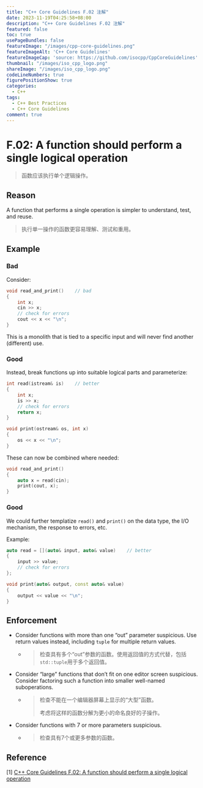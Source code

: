 ```yaml
---
title: "C++ Core Guidelines F.02 注解"
date: 2023-11-19T04:25:58+08:00
description: "C++ Core Guidelines F.02 注解"
featured: false
toc: true
usePageBundles: false
featureImage: "/images/cpp-core-guidelines.png"
featureImageAlt: 'C++ Core Guidelines'
featureImageCap: 'source: https://github.com/isocpp/CppCoreGuidelines'
thumbnail: "/images/iso_cpp_logo.png"
shareImage: "/images/iso_cpp_logo.png"
codeLineNumbers: true
figurePositionShow: true
categories:
  - C++
tags:
  - C++ Best Practices
  - C++ Core Guidelines
comment: true
---
```


# F.02: A function should perform a single logical operation

>函数应该执行单个逻辑操作。

## Reason

A function that performs a single operation is simpler to understand, test, and reuse.

> 执行单一操作的函数更容易理解、测试和重用。

## Example

### Bad

Consider:

```c++
void read_and_print()    // bad
{
    int x;
    cin >> x;
    // check for errors
    cout << x << "\n";
}
```

This is a monolith that is tied to a specific input and will never find another (different) use.

### Good

Instead, break functions up into suitable logical parts and parameterize:

```c++
int read(istream& is)    // better
{
    int x;
    is >> x;
    // check for errors
    return x;
}

void print(ostream& os, int x)
{
    os << x << "\n";
}
```

These can now be combined where needed:

```c++
void read_and_print()
{
    auto x = read(cin);
    print(cout, x);
}
```

### Good

We could further templatize `read()` and `print()` on the data type, the I/O mechanism, the response to errors, etc.

Example:

```c++
auto read = [](auto& input, auto& value)    // better
{
    input >> value;
    // check for errors
};

void print(auto& output, const auto& value)
{
    output << value << "\n";
}
```

## Enforcement

- Consider functions with more than one “out” parameter suspicious. Use return values instead, including `tuple` for multiple return values.

  - > 检查具有多个“out”参数的函数。使用返回值的方式代替，包括`std::tuple`用于多个返回值。

- Consider “large” functions that don’t fit on one editor screen suspicious. Consider factoring such a function into smaller well-named suboperations.

  - >检查不能在一个编辑器屏幕上显示的“大型”函数。
    >
    >考虑将这样的函数分解为更小的命名良好的子操作。

- Consider functions with 7 or more parameters suspicious.

  - >检查具有7个或更多参数的函数。

## Reference

[1] [C++ Core Guidelines F.02: A function should perform a single logical operation](https://isocpp.github.io/CppCoreGuidelines/CppCoreGuidelines#f2-a-function-should-perform-a-single-logical-operation)
